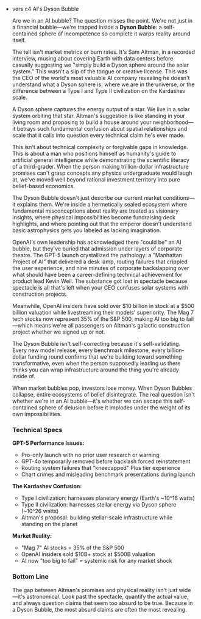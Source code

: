 - vers c4 AI's Dyson Bubble
    
    Are we in an AI bubble? The question misses the point. We're not just in a financial bubble—we're trapped inside a **Dyson Bubble**: a self-contained sphere of incompetence so complete it warps reality around itself.
    
    The tell isn't market metrics or burn rates. It's Sam Altman, in a recorded interview, musing about covering Earth with data centers before casually suggesting we "simply build a Dyson sphere around the solar system." This wasn't a slip of the tongue or creative license. This was the CEO of the world's most valuable AI company revealing he doesn't understand what a Dyson sphere is, where we are in the universe, or the difference between a Type I and Type II civilization on the Kardashev scale.
    
    A Dyson sphere captures the energy output of a star. We live in a solar system orbiting that star. Altman's suggestion is like standing in your living room and proposing to build a house around your neighborhood—it betrays such fundamental confusion about spatial relationships and scale that it calls into question every technical claim he's ever made.
    
    This isn't about technical complexity or forgivable gaps in knowledge. This is about a man who positions himself as humanity's guide to artificial general intelligence while demonstrating the scientific literacy of a third-grader. When the person making trillion-dollar infrastructure promises can't grasp concepts any physics undergraduate would laugh at, we've moved well beyond rational investment territory into pure belief-based economics.
    
    The Dyson Bubble doesn't just describe our current market conditions—it explains them. We're inside a hermetically sealed ecosystem where fundamental misconceptions about reality are treated as visionary insights, where physical impossibilities become fundraising deck highlights, and where pointing out that the emperor doesn't understand basic astrophysics gets you labeled as lacking imagination.
    
    OpenAI's own leadership has acknowledged there "could be" an AI bubble, but they've buried that admission under layers of corporate theatre. The GPT-5 launch crystallized the pathology: a "Manhattan Project of AI" that delivered a desk lamp, routing failures that crippled the user experience, and nine minutes of corporate backslapping over what should have been a career-defining technical achievement for product lead Kevin Weil. The substance got lost in spectacle because spectacle is all that's left when your CEO confuses solar systems with construction projects.
    
    Meanwhile, OpenAI insiders have sold over $10 billion in stock at a $500 billion valuation while livestreaming their models' superiority. The Mag 7 tech stocks now represent 35% of the S&P 500, making AI too big to fail—which means we're all passengers on Altman's galactic construction project whether we signed up or not.
    
    The Dyson Bubble isn't self-correcting because it's self-validating. Every new model release, every benchmark milestone, every billion-dollar funding round confirms that we're building toward something transformative, even when the person supposedly leading us there thinks you can wrap infrastructure around the thing you're already inside of.
    
    When market bubbles pop, investors lose money. When Dyson Bubbles collapse, entire ecosystems of belief disintegrate. The real question isn't whether we're in an AI bubble—it's whether we can escape this self-contained sphere of delusion before it implodes under the weight of its own impossibilities.
    
    ### Technical Specs
    
    **GPT-5 Performance Issues:**
    
    - Pro-only launch with no prior user research or warning
    - GPT-4o temporarily removed before backlash forced reinstatement
    - Routing system failures that "kneecapped" Plus tier experience
    - Chart crimes and misleading benchmark presentations during launch
    
    **The Kardashev Confusion:**
    
    - Type I civilization: harnesses planetary energy (Earth's ~10^16 watts)
    - Type II civilization: harnesses stellar energy via Dyson sphere (~10^26 watts)
    - Altman's proposal: building stellar-scale infrastructure while standing on the planet
    
    **Market Reality:**
    
    - "Mag 7" AI stocks = 35% of the S&P 500
    - OpenAI insiders sold $10B+ stock at $500B valuation
    - AI now "too big to fail" = systemic risk for any market shock
    
    ### Bottom Line
    
    The gap between Altman's promises and physical reality isn't just wide—it's astronomical. Look past the spectacle, quantify the actual value, and always question claims that seem too absurd to be true. Because in a Dyson Bubble, the most absurd claims are often the most revealing.

